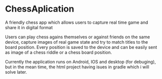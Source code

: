 # ChessAplication
A friendly chess app which allows users to capture real time game and share it in digital format

Users can play chess agains themselves or against friends on the same device, capture images of real game state and try to match titles to the board position.
Every position is saved to the device and can be easily sent as image of a chess riddle or a chess board position.

Currently the application runs on Android, IOS and desktop (for debuging), but in the mean time, the html project having isues in gradle which i will solve later.
